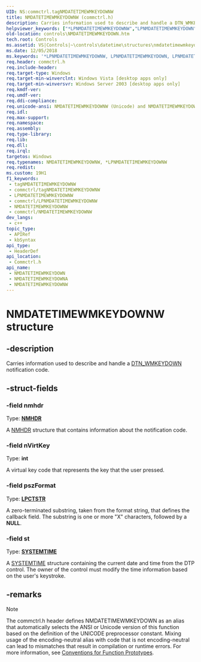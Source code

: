 ```yaml
---
UID: NS:commctrl.tagNMDATETIMEWMKEYDOWNW
title: NMDATETIMEWMKEYDOWNW (commctrl.h)
description: Carries information used to describe and handle a DTN_WMKEYDOWN notification code. (Unicode)
helpviewer_keywords: ["*LPNMDATETIMEWMKEYDOWNW","LPNMDATETIMEWMKEYDOWN","LPNMDATETIMEWMKEYDOWN structure pointer [Windows Controls]","NMDATETIMEWMKEYDOWN","NMDATETIMEWMKEYDOWN structure [Windows Controls]","NMDATETIMEWMKEYDOWNA","NMDATETIMEWMKEYDOWNW","_win32_NMDATETIMEWMKEYDOWN","_win32_NMDATETIMEWMKEYDOWN_cpp","commctrl/LPNMDATETIMEWMKEYDOWN","commctrl/NMDATETIMEWMKEYDOWN","commctrl/NMDATETIMEWMKEYDOWNA","commctrl/NMDATETIMEWMKEYDOWNW","controls.NMDATETIMEWMKEYDOWN","controls._win32_NMDATETIMEWMKEYDOWN"]
old-location: controls\NMDATETIMEWMKEYDOWN.htm
tech.root: Controls
ms.assetid: VS|Controls|~\controls\datetime\structures\nmdatetimewmkeydown.htm
ms.date: 12/05/2018
ms.keywords: '*LPNMDATETIMEWMKEYDOWNW, LPNMDATETIMEWMKEYDOWN, LPNMDATETIMEWMKEYDOWN structure pointer [Windows Controls], NMDATETIMEWMKEYDOWN, NMDATETIMEWMKEYDOWN structure [Windows Controls], NMDATETIMEWMKEYDOWNA, NMDATETIMEWMKEYDOWNW, _win32_NMDATETIMEWMKEYDOWN, _win32_NMDATETIMEWMKEYDOWN_cpp, commctrl/LPNMDATETIMEWMKEYDOWN, commctrl/NMDATETIMEWMKEYDOWN, commctrl/NMDATETIMEWMKEYDOWNA, commctrl/NMDATETIMEWMKEYDOWNW, controls.NMDATETIMEWMKEYDOWN, controls._win32_NMDATETIMEWMKEYDOWN'
req.header: commctrl.h
req.include-header: 
req.target-type: Windows
req.target-min-winverclnt: Windows Vista [desktop apps only]
req.target-min-winversvr: Windows Server 2003 [desktop apps only]
req.kmdf-ver: 
req.umdf-ver: 
req.ddi-compliance: 
req.unicode-ansi: NMDATETIMEWMKEYDOWNW (Unicode) and NMDATETIMEWMKEYDOWNA (ANSI)
req.idl: 
req.max-support: 
req.namespace: 
req.assembly: 
req.type-library: 
req.lib: 
req.dll: 
req.irql: 
targetos: Windows
req.typenames: NMDATETIMEWMKEYDOWNW, *LPNMDATETIMEWMKEYDOWNW
req.redist: 
ms.custom: 19H1
f1_keywords:
 - tagNMDATETIMEWMKEYDOWNW
 - commctrl/tagNMDATETIMEWMKEYDOWNW
 - LPNMDATETIMEWMKEYDOWNW
 - commctrl/LPNMDATETIMEWMKEYDOWNW
 - NMDATETIMEWMKEYDOWNW
 - commctrl/NMDATETIMEWMKEYDOWNW
dev_langs:
 - c++
topic_type:
 - APIRef
 - kbSyntax
api_type:
 - HeaderDef
api_location:
 - Commctrl.h
api_name:
 - NMDATETIMEWMKEYDOWN
 - NMDATETIMEWMKEYDOWNA
 - NMDATETIMEWMKEYDOWNW
---
```


# NMDATETIMEWMKEYDOWNW structure


## -description

Carries information used to describe and handle a <a href="/windows/desktop/Controls/dtn-wmkeydown">DTN_WMKEYDOWN</a> notification code.

## -struct-fields

### -field nmhdr

Type: <b><a href="/windows/desktop/api/richedit/ns-richedit-nmhdr">NMHDR</a></b>

A <a href="/windows/desktop/api/richedit/ns-richedit-nmhdr">NMHDR</a> structure that contains information about the notification code.

### -field nVirtKey

Type: <b>int</b>

A virtual key code that represents the key that the user pressed.

### -field pszFormat

Type: <b><a href="/windows/desktop/WinProg/windows-data-types">LPCTSTR</a></b>

A zero-terminated substring, taken from the format string, that defines the callback field. The substring is one or more "X" characters, followed by a <b>NULL</b>.

### -field st

Type: <b><a href="/windows/desktop/api/minwinbase/ns-minwinbase-systemtime">SYSTEMTIME</a></b>

A <a href="/windows/desktop/api/minwinbase/ns-minwinbase-systemtime">SYSTEMTIME</a> structure containing the current date and time from the DTP control. The owner of the control must modify the time information based on the user's keystroke.

## -remarks

> [!NOTE]
> The commctrl.h header defines NMDATETIMEWMKEYDOWN as an alias that automatically selects the ANSI or Unicode version of this function based on the definition of the UNICODE preprocessor constant. Mixing usage of the encoding-neutral alias with code that is not encoding-neutral can lead to mismatches that result in compilation or runtime errors. For more information, see [Conventions for Function Prototypes](/windows/win32/intl/conventions-for-function-prototypes).
